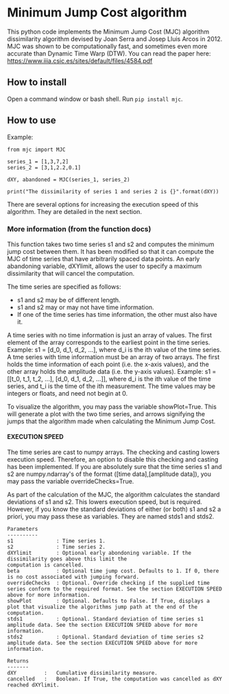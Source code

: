 # Minimum Jump Cost algorithm

This python code implements the Minimum Jump Cost (MJC) algorithm dissimilarity algorithm devised by Joan Serra and Josep Lluis Arcos in 2012. MJC was shown to be computationally fast, and sometimes even more accurate than Dynamic Time Warp (DTW). You can read the paper here: 
https://www.iiia.csic.es/sites/default/files/4584.pdf

## How to install

Open a command window or bash shell. Run `pip install mjc`. 

## How to use
Example: 
```
from mjc import MJC

series_1 = [1,3,7,2]
series_2 = [3,1,2.2,0.1]

dXY, abandoned = MJC(series_1, series_2)

print("The dissimilarity of series 1 and series 2 is {}".format(dXY))
```
There are several options for increasing the execution speed of this algorithm. They are detailed in the next section.

### More information (from the function docs)
This function takes two time series s1 and s2 and computes the minimum jump cost between them. 
It has been modified so that it can compute the MJC of time series that have arbitrarily spaced data points. 
An early abandoning variable, dXYlimit, allows the user to specify a maximum dissimilarity that will cancel the computation.

The time series are specified as follows:
- s1 and s2 may be of different length. 
- s1 and s2 may or may not have time information.
- If one of the time series has time information, the other must also have it.
    
A time series with no time information is just an array of values. The first element of the array corresponds to the earliest point in the time series. Example: s1 = [d_0, d_1, d_2, ...], where d_i is the ith value of the time series.
A tme series with time information must be an array of two arrays. The first holds the time information of each point (i.e. the x-axis values), and the other array holds the amplitude data (i.e. the y-axis values). Example: s1 = [[t_0, t_1, t_2, ...], [d_0, d_1, d_2, ...]], where d_i is the ith value of the time series, and t_i is the time of the ith measurement.
The time values may be integers or floats, and need not begin at 0.

To visualize the algorithm, you may pass the variable showPlot=True. This will generate a plot with the two time series, and arrows signifying the jumps that the algorithm made when calculating the Minimum Jump Cost.    

#### EXECUTION SPEED
The time series are cast to numpy arrays. The checking and casting lowers execution speed. Therefore, an option to disable this 
checking and casting has been implemented. If you are absolutely sure that the time series s1 and s2 are numpy.ndarray's of the 
format ([time data],[amplitude data]), you may pass the variable overrideChecks=True.

As part of the calculation of the MJC, the algorithm calculates the standard deviations of s1 and s2. This lowers execution speed,
but is required. However, if you know the standard deviations of either (or both) s1 and s2 a priori, you may pass these as variables.
They are named stds1 and stds2.

```
Parameters
----------
s1              : Time series 1. 
s2              : Time series 2. 
dXYlimit        : Optional early abondoning variable. If the dissimilarity goes above this limit the 
computation is cancelled.
beta            : Optional time jump cost. Defaults to 1. If 0, there is no cost associated with jumping forward.
overrideChecks  : Optional. Override checking if the supplied time series conform to the required format. See the section EXECUTION SPEED above for more information.
showPlot        : Optional. Defaults to False. If True, displays a plot that visualize the algorithms jump path at the end of the computation.
stds1           : Optional. Standard deviation of time series s1 amplitude data. See the section EXECUTION SPEED above for more information.
stds2           : Optional. Standard deviation of time series s2 amplitude data. See the section EXECUTION SPEED above for more information.
    
Returns
-------
dXY         :   Cumulative dissimilarity measure.
cancelled   :   Boolean. If True, the computation was cancelled as dXY reached dXYlimit.
```
